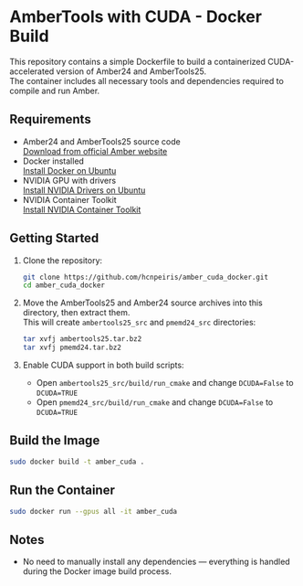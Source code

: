 # AmberTools with CUDA - Docker Build

This repository contains a simple Dockerfile to build a containerized CUDA-accelerated version of Amber24 and AmberTools25.  
The container includes all necessary tools and dependencies required to compile and run Amber.

## Requirements

- Amber24 and AmberTools25 source code  
  [Download from official Amber website](https://ambermd.org/GetAmber.php)
- Docker installed  
  [Install Docker on Ubuntu](https://docs.docker.com/engine/install/ubuntu/)
- NVIDIA GPU with drivers  
  [Install NVIDIA Drivers on Ubuntu](https://documentation.ubuntu.com/server/how-to/graphics/install-nvidia-drivers/index.html)
- NVIDIA Container Toolkit  
  [Install NVIDIA Container Toolkit](https://docs.nvidia.com/datacenter/cloud-native/container-toolkit/latest/install-guide.htmlinstallation)

## Getting Started

1. Clone the repository:
   ```bash
   git clone https://github.com/hcnpeiris/amber_cuda_docker.git
   cd amber_cuda_docker
   ```

2. Move the AmberTools25 and Amber24 source archives into this directory, then extract them.  
   This will create `ambertools25_src` and `pmemd24_src` directories:

   ```bash
   tar xvfj ambertools25.tar.bz2
   tar xvfj pmemd24.tar.bz2
   ```

3. Enable CUDA support in both build scripts:  
   - Open `ambertools25_src/build/run_cmake` and change `DCUDA=False` to `DCUDA=TRUE`  
   - Open `pmemd24_src/build/run_cmake` and change `DCUDA=False` to `DCUDA=TRUE`

## Build the Image

```bash
sudo docker build -t amber_cuda .
```

## Run the Container

```bash
sudo docker run --gpus all -it amber_cuda
```

## Notes

- No need to manually install any dependencies — everything is handled during the Docker image build process.
